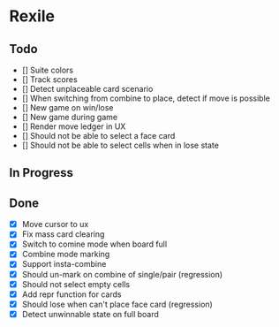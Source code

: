 # Rexile

## Todo

- [] Suite colors
- [] Track scores
- [] Detect unplaceable card scenario
- [] When switching from combine to place, detect if move is possible
- [] New game on win/lose
- [] New game during game
- [] Render move ledger in UX
- [] Should not be able to select a face card
- [] Should not be able to select cells when in lose state

## In Progress

## Done

- [x] Move cursor to ux
- [x] Fix mass card clearing
- [x] Switch to comine mode when board full
- [x] Combine mode marking
- [x] Support insta-combine
- [x] Should un-mark on combine of single/pair (regression)
- [x] Should not select empty cells
- [x] Add repr function for cards
- [x] Should lose when can't place face card (regression)
- [x] Detect unwinnable state on full board
